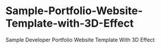 # Sample-Portfolio-Website-Template-with-3D-Effect
Sample Developer Portfolio Website Template With 3D Effect

